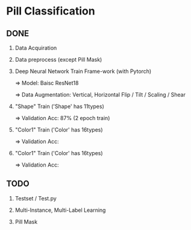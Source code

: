 # Pill Classification

## DONE

1. Data Acquiration

2. Data preprocess (except Pill Mask)

3. Deep Neural Network Train Frame-work (with Pytorch)

      => Model: Baisc ResNet18
      
      => Data Augmentation: Vertical, Horizontal Flip / Tilt / Scaling / Shear
     
4. "Shape" Train ('Shape' has 11types)

      => Validation Acc: 87% (2 epoch train)
      
5. "Color1" Train ('Color' has 16types)

      => Validation Acc: 

6. "Color1" Train ('Color' has 16types)

      => Validation Acc: 

## TODO

1. Testset / Test.py

2. Multi-Instance, Multi-Label Learning

3. Pill Mask 
